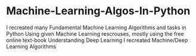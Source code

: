 # Machine-Learning-Algos-In-Python
I recreated many Fundamental Machine Learning Algorithms and tasks in Python
Using given Machine Learning rescrouses, mostly using the free online text-book Understanding Deep Learning
I recreated Machine/Deep Learning Algorithms
